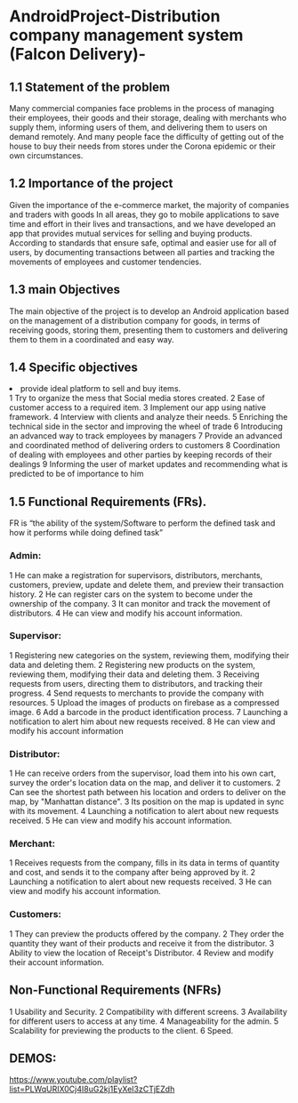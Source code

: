 # AndroidProject-Distribution company management system (Falcon Delivery)-

## 1.1 Statement of the problem
Many commercial companies face problems in the process of managing their employees, their goods and their storage, dealing with merchants who supply them, informing users of them, and delivering them to users on demand remotely. And many people face the difficulty of getting out of the house to buy their needs from stores under the Corona epidemic or their own circumstances.
## 1.2 Importance of the project
Given the importance of the e-commerce market, the majority of companies and traders with goods In all areas, they go to mobile applications to save time and effort in their lives and transactions, and we have developed an app that provides mutual services for selling and buying products. According to standards that ensure safe, optimal and easier use for all of users, by documenting transactions between all parties and tracking the movements of employees and customer tendencies.

## 1.3 main Objectives
The main objective of the project is to develop an Android application based on the management of a distribution company for goods, in terms of receiving goods, storing them, presenting them to customers and delivering them to them in a coordinated and easy way.
## 1.4 Specific objectives

<li> provide ideal platform to sell and buy items.</li>
1 Try to organize the mess that Social media stores created.
2 Ease of customer access to a required item.
3 Implement our app using native framework.
4 Interview with clients and analyze their needs.
5 Enriching the technical side in the sector and improving the wheel of trade
6 Introducing an advanced way to track employees by managers
7 Provide an advanced and coordinated method of delivering orders to customers
8 Coordination of dealing with employees and other parties by keeping records of their dealings
9 Informing the user of market updates and recommending what is predicted to be of importance to him

## 1.5 Functional Requirements (FRs).
FR is “the ability of the system/Software to perform the defined task and
how it performs while doing defined task”
### Admin:
1 He can make a registration for supervisors, distributors, merchants, customers, preview, update and delete them, and preview their transaction history.
2 He can register cars on the system to become under the ownership of the company.
3 It can monitor and track the movement of distributors.
4 He can view and modify his account information.
### Supervisor:
1 Registering new categories on the system, reviewing them, modifying their data and deleting them.
2 Registering new products on the system, reviewing them, modifying their data and deleting them.
3 Receiving requests from users, directing them to distributors, and tracking their progress.
4 Send requests to merchants to provide the company with resources.
5 Upload the images of products on firebase as a compressed image.
6 Add a barcode in the product identification process.
7 Launching a notification to alert him about new requests received.
8 He can view and modify his account information
### Distributor:
1 He can receive orders from the supervisor, load them into his own cart, survey the order's location data on the map, and deliver it to customers.
2 Can see the shortest path between his location and orders to deliver on the map, by "Manhattan distance".
3 Its position on the map is updated in sync with its movement.
4 Launching a notification to alert about new requests received.
5 He can view and modify his account information.
### Merchant:
1 Receives requests from the company, fills in its data in terms of quantity and cost, and sends it to the company after being approved by it.
2 Launching a notification to alert about new requests received.
3 He can view and modify his account information.
### Customers:
1 They can preview the products offered by the company.
2 They order the quantity they want of their products and receive it from the distributor.
3 Ability to view the location of Receipt's Distributor.
4 Review and modify their account information.
## Non-Functional Requirements (NFRs)
1 Usability and Security.
2 Compatibility with different screens.
3 Availability for different users to access at any time.
4 Manageability for the admin.
5 Scalability for previewing the products to the client.
6 Speed.
## DEMOS:
https://www.youtube.com/playlist?list=PLWqURIX0Cj4I8uG2kj1EyXeI3zCTjEZdh
